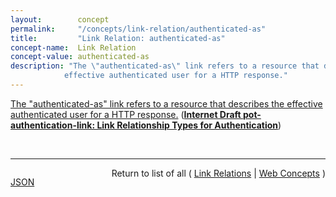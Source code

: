 ```yaml
---
layout:        concept
permalink:     "/concepts/link-relation/authenticated-as"
title:         "Link Relation: authenticated-as"
concept-name:  Link Relation
concept-value: authenticated-as
description: "The \"authenticated-as\" link refers to a resource that describes the
            effective authenticated user for a HTTP response."
---
```


[The "authenticated-as" link refers to a resource that describes the
            effective authenticated user for a HTTP response.](http://tools.ietf.org/html/draft-pot-authentication-link#section-3 "Read documentation for Link Relation &#34;authenticated-as&#34;") (**[Internet Draft pot-authentication-link: Link Relationship Types for Authentication](/specs/IETF/I-D/pot-authentication-link "This specification defines a set of relationships that may be used to indicate where a user may authenticate, log out, register a new account or find out who is currently authenticated.")**)

<br/>
<hr/>

<p style="float : left"><a href="./authenticated-as.json" title="JSON representing this particular Web Concept value">JSON</a></p>
<p style="text-align: right">Return to list of all ( <a href="../link-relation/">Link Relations</a> | <a href="../">Web Concepts</a> )</p>
